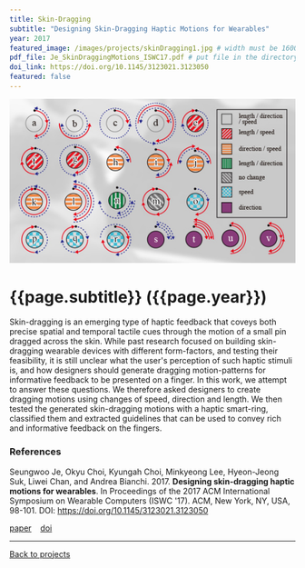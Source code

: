 ```yaml
---
title: Skin-Dragging 
subtitle: "Designing Skin-Dragging Haptic Motions for Wearables"
year: 2017
featured_image: /images/projects/skinDragging1.jpg # width must be 1600px	
pdf_file: Je_SkinDraggingMotions_ISWC17.pdf # put file in the directory FILES
doi_link: https://doi.org/10.1145/3123021.3123050
featured: false
---
```



<div class="gallery" data-columns="1">
	<img src="/images/projects/skinDragging2.jpg">
</div>


<!-- <iframe width="560" height="315" src="https://www.youtube.com/embed/rwC8DR7krq8" frameborder="0" allow="accelerometer; autoplay; encrypted-media; gyroscope; picture-in-picture" allowfullscreen></iframe> -->


<!-- DO NOT CHANGE MANUALLY -->
# {{page.subtitle}} ({{page.year}})

Skin-dragging is an emerging type of haptic feedback that coveys both precise spatial and temporal tactile cues through the motion of a small pin dragged across the skin. While past research focused on building skin-dragging wearable devices with different form-factors, and testing their feasibility, it is still unclear what the user's perception of such haptic stimuli is, and how designers should generate dragging motion-patterns for informative feedback to be presented on a finger. In this work, we attempt to answer these questions. We therefore asked designers to create dragging motions using changes of speed, direction and length. We then tested the generated skin-dragging motions with a haptic smart-ring, classified them and extracted guidelines that can be used to convey rich and informative feedback on the fingers.


### References

Seungwoo Je, Okyu Choi, Kyungah Choi, Minkyeong Lee, Hyeon-Jeong Suk, Liwei Chan, and Andrea Bianchi. 2017. **Designing skin-dragging haptic motions for wearables**. In Proceedings of the 2017 ACM International Symposium on Wearable Computers (ISWC '17). ACM, New York, NY, USA, 98-101. DOI: https://doi.org/10.1145/3123021.3123050

<!-- DO NOT CHANGE MANUALLY -->
<a href="/files/{{ page.year }}/{{ page.pdf_file }}" target="_blank">paper</a>&nbsp;&nbsp;&nbsp;
<a href="{{ page.doi_link }}" target="_blank">doi</a>

--- 

<a href="/index.html" class="button button--large">Back to projects</a>